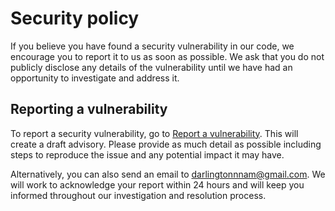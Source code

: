 # Security policy

If you believe you have found a security vulnerability in our code, we encourage you to report it to us as soon as possible.
We ask that you do not publicly disclose any details of the vulnerability until we have had an opportunity to investigate and address it. 

## Reporting a vulnerability

To report a security vulnerability, go to [Report a vulnerability](darlingtonnnam@gmail.com). This will create a draft advisory. Please provide as much detail as possible including steps to reproduce the issue and any potential impact it may have.

Alternatively, you can also send an email to darlingtonnnam@gmail.com. We will work to acknowledge your report within 24 hours and will keep you informed throughout our investigation and resolution process. 